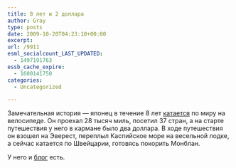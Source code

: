 ```yaml
---
title: 8 лет и 2 доллара
author: Gray
type: posts
date: 2009-10-20T04:23:10+00:00
excerpt:
url: /9911
esml_socialcount_LAST_UPDATED:
  - 1497191763
essb_cache_expire:
  - 1600141750
categories:
  - Uncategorized

---
```








<p style="clear: both">
  Замечательная история &#8212; японец в течение 8 лет <a href="http://blogs.nationalgeographic.com/blogs/intelligenttravel/2009/09/man-bikes-around-the-world-wit.html" title="" target="_blank">катается</a> по миру на велосипеде. Он проехал 28 тысяч миль, посетил 37 стран, а на старте путешествия у него в кармане было два доллара. В ходе путешествия он взошел на Эверест, переплыл Каспийское море на весельной лодке, а сейчас катается по Швейцарии, готовясь покорить Монблан.
</p>

<p style="clear: both">
  У него и <a href="http://www.feel-the-earth.com/english.html" target="_blank">блог</a> есть.
</p>